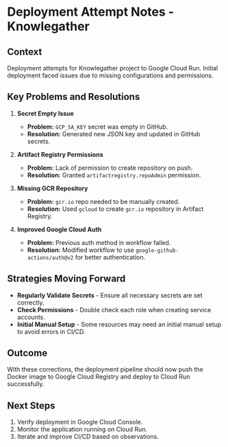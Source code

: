 # Deployment Attempt Notes - Knowlegather

## Context
Deployment attempts for Knowlegather project to Google Cloud Run. Initial deployment faced issues due to missing configurations and permissions.

## Key Problems and Resolutions

1. **Secret Empty Issue**
   - **Problem:** `GCP_SA_KEY` secret was empty in GitHub.
   - **Resolution:** Generated new JSON key and updated in GitHub secrets.

2. **Artifact Registry Permissions**
   - **Problem:** Lack of permission to create repository on push.
   - **Resolution:** Granted `artifactregistry.repoAdmin` permission.

3. **Missing GCR Repository**
   - **Problem:** `gcr.io` repo needed to be manually created.
   - **Resolution:** Used `gcloud` to create `gcr.io` repository in Artifact Registry.

4. **Improved Google Cloud Auth**
   - **Problem:** Previous auth method in workflow failed.
   - **Resolution:** Modified workflow to use `google-github-actions/auth@v2` for better authentication.

## Strategies Moving Forward
- **Regularly Validate Secrets** - Ensure all necessary secrets are set correctly.
- **Check Permissions** - Double check each role when creating service accounts.
- **Initial Manual Setup** - Some resources may need an initial manual setup to avoid errors in CI/CD.

## Outcome
With these corrections, the deployment pipeline should now push the Docker image to Google Cloud Registry and deploy to Cloud Run successfully.

## Next Steps
1. Verify deployment in Google Cloud Console.
2. Monitor the application running on Cloud Run.
3. Iterate and improve CI/CD based on observations.
